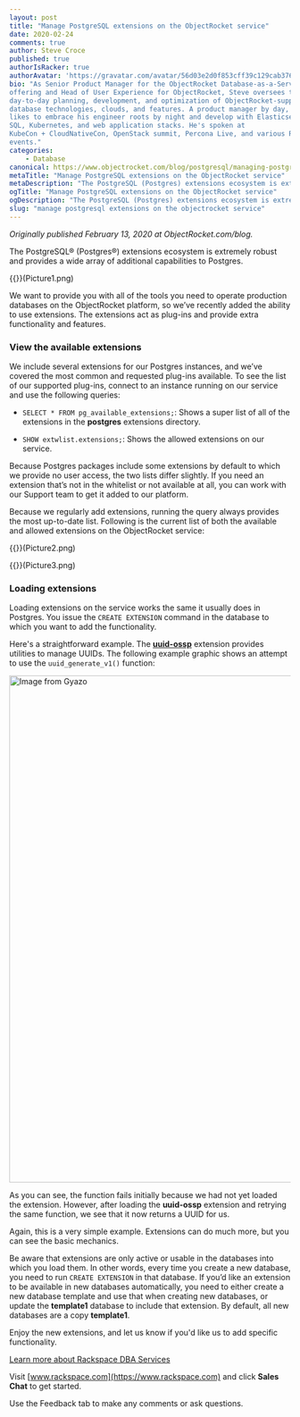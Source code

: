 ```yaml
---
layout: post
title: "Manage PostgreSQL extensions on the ObjectRocket service"
date: 2020-02-24
comments: true
author: Steve Croce
published: true
authorIsRacker: true
authorAvatar: 'https://gravatar.com/avatar/56d03e2d0f853cff39c129cab3761d49'
bio: "As Senior Product Manager for the ObjectRocket Database-as-a-Service
offering and Head of User Experience for ObjectRocket, Steve oversees the
day-to-day planning, development, and optimization of ObjectRocket-supported
database technologies, clouds, and features. A product manager by day, he still
likes to embrace his engineer roots by night and develop with Elasticsearch,
SQL, Kubernetes, and web application stacks. He's spoken at
KubeCon + CloudNativeCon, OpenStack summit, Percona Live, and various Rackspace
events."
categories:
    - Database
canonical: https://www.objectrocket.com/blog/postgresql/managing-postgresql-extensions-on-the-objectrocket-service/
metaTitle: "Manage PostgreSQL extensions on the ObjectRocket service"
metaDescription: "The PostgreSQL (Postgres) extensions ecosystem is extremely robust and provides a wide array of additional capabilities to Postgres."
ogTitle: "Manage PostgreSQL extensions on the ObjectRocket service"
ogDescription: "The PostgreSQL (Postgres) extensions ecosystem is extremely robust and provides a wide array of additional capabilities to Postgres."
slug: "manage postgresql extensions on the objectrocket service" 
---
```


*Originally published February 13, 2020 at ObjectRocket.com/blog.*

The PostgreSQL&reg; (Postgres&reg;) extensions ecosystem is extremely robust and provides
a wide array of additional capabilities to Postgres.

<!--more-->

{{<image src="" title="" alt="">}}(Picture1.png)

We want to provide you with all of the tools you need to operate production
databases on the ObjectRocket platform, so we’ve recently added the ability to
use extensions. The extensions act as plug-ins and provide extra functionality
and features.

### View the available extensions

We include several extensions for our Postgres instances, and we’ve covered the
most common and requested plug-ins available. To see the list of our supported
plug-ins, connect to an instance running on our service and use the following
queries:

- ``SELECT * FROM pg_available_extensions;``: Shows a super list of all of the
  extensions in the **postgres** extensions directory.

- ``SHOW extwlist.extensions;``: Shows the allowed extensions on our service.

Because Postgres packages include some extensions by default to which we
provide no user access, the two lists differ slightly. If you need an
extension that’s not in the whitelist or not available at all, you can work
with our Support team to get it added to our platform.

Because we regularly add extensions, running the query always provides the most
up-to-date list. Following is the current list of both the available and allowed
extensions on the ObjectRocket service:

{{<image src="" title="" alt="">}}(Picture2.png)

{{<image src="" title="" alt="">}}(Picture3.png)

### Loading extensions

Loading extensions on the service works the same it usually does in Postgres.
You issue the ``CREATE EXTENSION`` command in the database to which you want to
add the functionality.

Here's a straightforward example. The
**[uuid-ossp](https://www.postgresql.org/docs/current/uuid-ossp.html)**
extension provides utilities to manage UUIDs. The following example graphic
shows an attempt to use the ``uuid_generate_v1()`` function:

<a href="https://gyazo.com/19fc91c4582462e9296ada60b4a546fb"><img src="https://i.gyazo.com/19fc91c4582462e9296ada60b4a546fb.gif" alt="Image from Gyazo" width="908" /></a>

As you can see, the function fails initially because we had not yet loaded
the extension. However, after loading the **uuid-ossp** extension and retrying
the same function, we see that it now returns a UUID for us.

Again, this is a very simple example. Extensions can do much more,
but you can see the basic mechanics.

Be aware that extensions are only active or usable in the databases into which
you load them. In other words, every time you create a new database, you need
to run ``CREATE EXTENSION`` in that database. If you’d like an extension to be
available in new databases automatically, you need to either create a new database
template and use that when creating new databases, or update the **template1**
database to include that extension. By default, all new databases are a copy
**template1**.

Enjoy the new extensions, and let us know if you'd like us to add specific
functionality.

<a class="cta purple" id="cta" href="https://www.rackspace.com/data/dba-services">Learn more about Rackspace DBA Services</a>

Visit [www.rackspace.com](https://www.rackspace.com) and click **Sales Chat**
to get started.

Use the Feedback tab to make any comments or ask questions.

